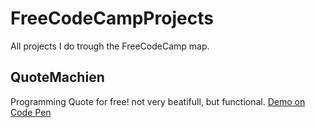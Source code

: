 # FreeCodeCampProjects
All projects I do trough the FreeCodeCamp map.

## QuoteMachien
Programming Quote for free! not very beatifull, but functional.
[Demo on Code Pen](https://codepen.io/manujas/full/pbeLaQ/)
